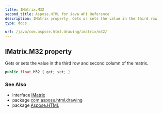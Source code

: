 ```yaml
---
title: IMatrix.M32
second_title: Aspose.HTML for Java API Reference
description: IMatrix property. Gets or sets the value in the third row and second column of the matrix
type: docs

url: /java/com.aspose.html.drawing/imatrix/m32/
---
```

## IMatrix.M32 property

Gets or sets the value in the third row and second column of the matrix.

```java
public float M32 { get; set; }
```

### See Also

* interface [IMatrix](../)
* package [com.aspose.html.drawing](../../../com.aspose.html.drawing/)
* package [Aspose.HTML](../../../)
